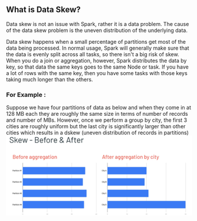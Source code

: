 ## What is Data Skew?
Data skew is not an issue with Spark, rather it is a data problem. The cause of the data skew problem is the uneven distribution of the underlying data.

Data skew happens when a small percentage of partitions get most of the data being processed. In normal usage, Spark will generally make sure that the data is evenly split across all tasks, so there isn't a big risk of skew. When you do a join or aggregation, however, Spark distributes the data by key, so that data the same keys goes to the same Node or task. If you have a lot of rows with the same key, then you have some tasks with those keys taking much longer than the others.

### For Example :
Suppose we have four partitions of data as below and when they come in at 128 MB each they are roughly the same size in terms of number of records and number of MBs. However, once we perform a group by city, the first 3 cities are roughly uniform but the last city is significantly larger than other cities which results in a dskew (uneven distribution of records in partitions)
![Spark](https://github.com/gurditsingh/blog/blob/gh-pages/_screenshots/spark-data-skew.png?raw=true)

<!--stackedit_data:
eyJoaXN0b3J5IjpbNDg2Nzk1NDY2LC01Mzk2ODA0MTQsODM5OD
M0MjkxLDE4NzEzNTQ5MDQsMTEyOTQzODc4NSwxMTI5NzkwODI2
LDE1MzgyMzMzMjQsLTIwNzAyMzM4NjYsNDAxNzkyOTExLDcxNj
UyMDA4OCwtMzY2ODA0NTAzLC0xNzAwNDI4MzAxLDE1MTI0ODUz
MDgsMTI3Njg1NjI2LC0yMDI3MTk3OTg1LDE0MDE2ODY2NjIsLT
ExNDAxOTI0OTcsLTUyMzAyMTc4MywtMjU0MTYyNjUsLTEyOTgy
OTY0OTZdfQ==
-->